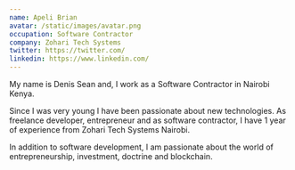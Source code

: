 ```yaml
---
name: Apeli Brian
avatar: /static/images/avatar.png
occupation: Software Contractor
company: Zohari Tech Systems
twitter: https://twitter.com/
linkedin: https://www.linkedin.com/
---
```


My name is Denis Sean and, I work as a Software Contractor in Nairobi Kenya.

Since I was very young I have been passionate about new technologies. As freelance developer, entrepreneur and as software contractor, I have 1 year of experience from Zohari Tech Systems Nairobi.

In addition to software development, I am passionate about the world of entrepreneurship, investment, doctrine and blockchain.
